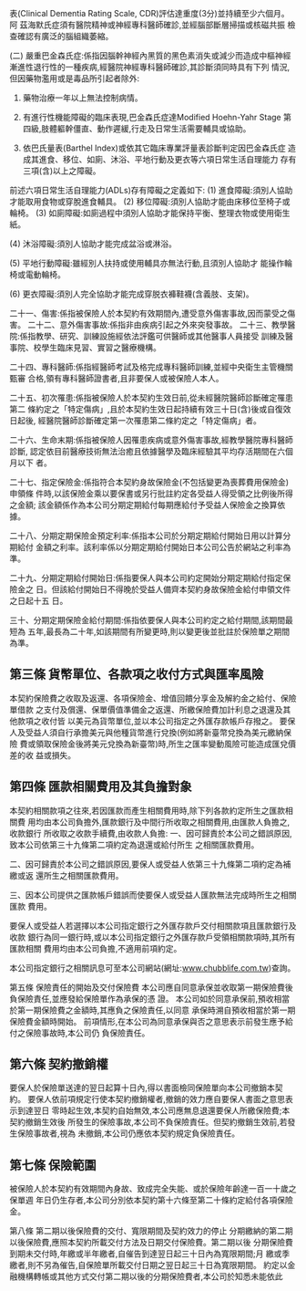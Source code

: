 表(Clinical Dementia Rating Scale, CDR)評估達重度(3分)並持續至少六個月。阿 茲海默氏症須有醫院精神或神經專科醫師確診,並經腦部斷層掃描或核磁共振 檢查確認有廣泛的腦組織萎縮。

(二) 嚴重巴金森氏症:係指因腦幹神經內黑質的黑色素消失或減少而造成中樞神經 漸進性退行性的一種疾病,經醫院神經專科醫師確診,其診斷須同時具有下列 情況,但因藥物濫用或是毒品所引起者除外:
1. 藥物治療一年以上無法控制病情。

2. 有進行性機能障礙的臨床表現,巴金森氏症達Modified Hoehn-Yahr Stage 第 四級,肢體軀幹僵直、動作遲緩,行走及日常生活需要輔具或協助。

3. 依巴氏量表(Barthel Index)或依其它臨床專業評量表診斷判定因巴金森氏症 造成其進食、移位、如廁、沐浴、平地行動及更衣等六項日常生活自理能力 存有三項(含)以上之障礙。

前述六項日常生活自理能力(ADLs)存有障礙之定義如下:
(1) 進食障礙:須別人協助才能取用食物或穿脫進食輔具。 (2) 移位障礙:須別人協助才能由床移位至椅子或輪椅。 (3) 如廁障礙:如廁過程中須別人協助才能保持平衡、整理衣物或使用衛生 紙。

(4) 沐浴障礙:須別人協助才能完成盆浴或淋浴。

(5) 平地行動障礙:雖經別人扶持或使用輔具亦無法行動,且須別人協助才 能操作輪椅或電動輪椅。

(6) 更衣障礙:須別人完全協助才能完成穿脱衣褲鞋襪(含義肢、支架)。

二十一、傷害:係指被保險人於本契約有效期間內,遭受意外傷害事故,因而蒙受之傷害。 二十二、意外傷害事故:係指非由疾病引起之外來突發事故。 二十三、教學醫院:係指教學、研究、訓練設施經依法評鑑可供醫師或其他醫事人員接受 訓練及醫事院、校學生臨床見習、實習之醫療機構。

二十四、專科醫師:係指經醫師考試及格完成專科醫師訓練,並經中央衛生主管機關甄審 合格,領有專科醫師證書者,且非要保人或被保險人本人。

二十五、初次罹患:係指被保險人於本契約生效日前,從未經醫院醫師診斷確定罹患第二 條約定之「特定傷病」,且於本契約生效日起持續有效三十日(含)後或自復效日起後, 經醫院醫師診斷確定第一次罹患第二條約定之「特定傷病」者。

二十六、生命末期:係指被保險人因罹患疾病或意外傷害事故,經教學醫院專科醫師診斷, 認定依目前醫療技術無法治癒且依據醫學及臨床經驗其平均存活期間在六個月以下 者。

二十七、指定保險金:係指符合本契約身故保險金(不包括變更為喪葬費用保險金)申領條 件時,以該保險金乘以要保書或另行批註約定各受益人得受領之比例後所得之金額; 該金額係作為本公司分期定期給付每期應給付予受益人保險金之換算依據。

二十八、分期定期保險金預定利率:係指本公司於分期定期給付開始日用以計算分期給付 金額之利率。該利率係以分期定期給付開始日本公司公告於網站之利率為準。

二十九、分期定期給付開始日:係指要保人與本公司約定開始分期定期給付指定保險金之 日。但該給付開始日不得晚於受益人備齊本契約身故保險金給付申領文件之日起十五 日。

三十、分期定期保險金給付期間:係指依要保人與本公司約定之給付期間,該期間最短為 五年,最長為二十年,如該期間有所變更時,則以變更後並批註於保險單之期間為準。

## 第三條 貨幣單位、各款項之收付方式與匯率風險

本契約保險費之收取及返還、各項保險金、增值回饋分享金及解約金之給付、保險單借款 之支付及償還、保單價值準備金之返還、所繳保險費加計利息之退還及其他款項之收付皆 以美元為貨幣單位,並以本公司指定之外匯存款帳戶存撥之。 要保人及受益人須自行承擔美元與他種貨幣進行兌換(例如將新臺幣兌換為美元繳納保險 費或領取保險金後將美元兌換為新臺幣)時,所生之匯率變動風險可能造成匯兌價差的收 益或損失。

## 第四條 匯款相關費用及其負擔對象

本契約相關款項之往來,若因匯款而產生相關費用時,除下列各款約定所生之匯款相關費 用均由本公司負擔外,匯款銀行及中間行所收取之相關費用,由匯款人負擔之,收款銀行 所收取之收款手續費,由收款人負擔: 一、因可歸責於本公司之錯誤原因,致本公司依第三十九條第二項約定為退還或給付所生 之相關匯款費用。

二、因可歸責於本公司之錯誤原因,要保人或受益人依第三十九條第二項約定為補繳或返 還所生之相關匯款費用。

三、因本公司提供之匯款帳戶錯誤而使要保人或受益人匯款無法完成時所生之相關匯款 費用。

要保人或受益人若選擇以本公司指定銀行之外匯存款戶交付相關款項且匯款銀行及收款 銀行為同一銀行時,或以本公司指定銀行之外匯存款戶受領相關款項時,其所有匯款相關 費用均由本公司負擔,不適用前項約定。

本公司指定銀行之相關訊息可至本公司網站(網址:www.chubblife.com.tw)查詢。

第五條 保險責任的開始及交付保險費 本公司應自同意承保並收取第一期保險費後負保險責任,並應發給保險單作為承保的憑 證。 本公司如於同意承保前,預收相當於第一期保險費之金額時,其應負之保險責任,以同意 承保時溯自預收相當於第一期保險費金額時開始。 前項情形,在本公司為同意承保與否之意思表示前發生應予給付之保險事故時,本公司仍 負保險責任。

## 第六條 契約撤銷權

要保人於保險單送達的翌日起算十日內,得以書面檢同保險單向本公司撤銷本契約。 要保人依前項規定行使本契約撤銷權者,撤銷的效力應自要保人書面之意思表示到達翌日 零時起生效,本契約自始無效,本公司應無息退還要保人所繳保險費;本契約撤銷生效後 所發生的保險事故,本公司不負保險責任。但契約撤銷生效前,若發生保險事故者,視為 未撤銷,本公司仍應依本契約規定負保險責任。

## 第七條 保險範圍

被保險人於本契約有效期間內身故、致成完全失能、或於保險年齡達一百一十歲之保單週 年日仍生存者,本公司分別依本契約第十六條至第二十條約定給付各項保險金。

第八條 第二期以後保險費的交付、寬限期間及契約效力的停止 分期繳納的第二期以後保險費,應照本契約所載交付方法及日期交付保險費。第二期以後 分期保險費到期未交付時,年繳或半年繳者,自催告到達翌日起三十日內為寬限期間;月 繳或季繳者,則不另為催告,自保險單所載交付日期之翌日起三十日為寬限期間。 約定以金融機構轉帳或其他方式交付第二期以後的分期保險費者,本公司於知悉未能依此